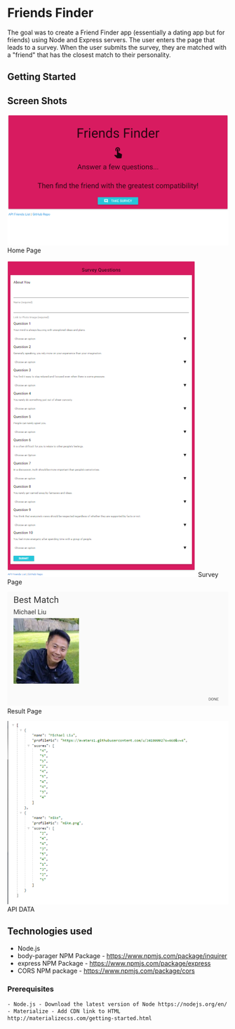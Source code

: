 # Friends Finder

The goal was to create a Friend Finder app (essentially a dating app but for friends) using Node and Express servers. The user enters the page that leads to a survey. When the user submits the survey, they are matched with a "friend" that has the closest match to their personality.

## Getting Started


## Screen Shots

![Screen shot](app/public/images/friends-finder1.png)
Home Page

![Screen shot 2](app/public/images/friends-finder2.png)
Survey Page

![Screen shot 2](app/public/images/friends-finder3.png)
Result Page

![Screen shot 2](app/public/images/friends-finder4.png)
API DATA

## Technologies used
- Node.js
- body-parager NPM Package - https://www.npmjs.com/package/inquirer
- express NPM Package - https://www.npmjs.com/package/express
- CORS NPM package - https://www.npmjs.com/package/cors

### Prerequisites

```
- Node.js - Download the latest version of Node https://nodejs.org/en/
- Materialize - Add CDN link to HTML http://materializecss.com/getting-started.html
```


